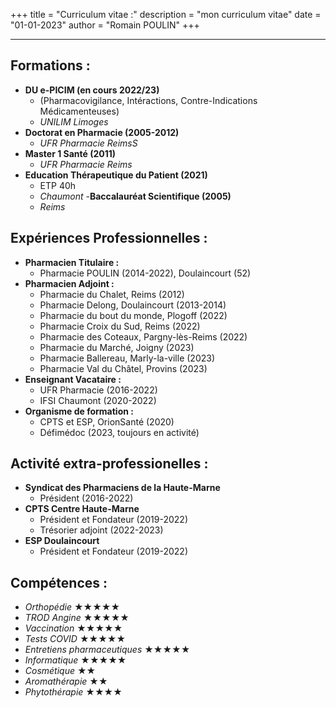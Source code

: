 +++
title = "Curriculum vitae :"
description = "mon curriculum vitae"
date = "01-01-2023"
author = "Romain POULIN"
+++
***

## **Formations :**
- **DU e-PICIM (en cours 2022/23)**
    - (Pharmacovigilance, Intéractions, Contre-Indications Médicamenteuses)
    - *UNILIM Limoges*
- **Doctorat en Pharmacie (2005-2012)**
    - *UFR Pharmacie ReimsS*
- **Master 1 Santé (2011)**
    - *UFR Pharmacie Reims*
- **Education Thérapeutique du Patient (2021)**
    - ETP 40h
    - *Chaumont*
-**Baccalauréat Scientifique (2005)**
    - *Reims*

## **Expériences Professionnelles :**
- **Pharmacien Titulaire :**
    - Pharmacie POULIN (2014-2022), Doulaincourt (52)
- **Pharmacien Adjoint :**
    - Pharmacie du Chalet, Reims (2012)
    - Pharmacie Delong, Doulaincourt (2013-2014)
    - Pharmacie du bout du monde, Plogoff (2022)
    - Pharmacie Croix du Sud, Reims (2022)
    - Pharmacie des Coteaux, Pargny-lès-Reims (2022)
    - Pharmacie du Marché, Joigny (2023)
    - Pharmacie Ballereau, Marly-la-ville (2023)
    - Pharmacie Val du Châtel, Provins (2023)
- **Enseignant Vacataire :**
    - UFR Pharmacie (2016-2022)
    - IFSI Chaumont (2020-2022)
- **Organisme de formation :**
    - CPTS et ESP, OrionSanté (2020)
    - Défimédoc (2023, toujours en activité)

## **Activité extra-professionelles :**
- **Syndicat des Pharmaciens de la Haute-Marne**
    - Président (2016-2022)
- **CPTS Centre Haute-Marne**
    - Président et Fondateur (2019-2022)
    - Trésorier adjoint (2022-2023)
- **ESP Doulaincourt**
    - Président et Fondateur (2019-2022)

## **Compétences** :
- *Orthopédie* ★★★★★ 
- *TROD Angine* ★★★★★ 
- *Vaccination* ★★★★★ 
- *Tests COVID* ★★★★★
- *Entretiens pharmaceutiques* ★★★★★ 
- *Informatique* ★★★★★ 
- *Cosmétique* ★★ 
- *Aromathérapie* ★★ 
- *Phytothérapie* ★★★★ 
